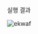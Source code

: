 실행 결과

![ekwaf](https://github.com/snynLee/TCPSocket/assets/101186700/e05af74d-6bb8-4c3e-a91d-4075bb0f80ff)
